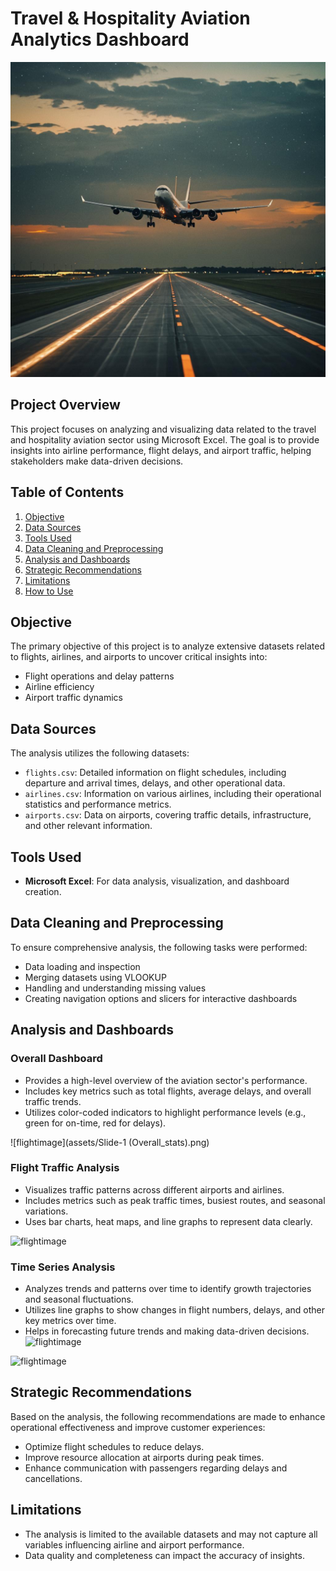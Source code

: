 # Travel & Hospitality Aviation Analytics Dashboard
![flightimage](assets/image2)

## Project Overview
This project focuses on analyzing and visualizing data related to the travel and hospitality aviation sector using Microsoft Excel. The goal is to provide insights into airline performance, flight delays, and airport traffic, helping stakeholders make data-driven decisions.

## Table of Contents
1. [Objective](#objective)
2. [Data Sources](#data-sources)
3. [Tools Used](#tools-used)
4. [Data Cleaning and Preprocessing](#data-cleaning-and-preprocessing)
5. [Analysis and Dashboards](#analysis-and-dashboards)
6. [Strategic Recommendations](#strategic-recommendations)
7. [Limitations](#limitations)
8. [How to Use](#how-to-use)

## Objective
The primary objective of this project is to analyze extensive datasets related to flights, airlines, and airports to uncover critical insights into:
- Flight operations and delay patterns
- Airline efficiency
- Airport traffic dynamics

## Data Sources
The analysis utilizes the following datasets:
- `flights.csv`: Detailed information on flight schedules, including departure and arrival times, delays, and other operational data.
- `airlines.csv`: Information on various airlines, including their operational statistics and performance metrics.
- `airports.csv`: Data on airports, covering traffic details, infrastructure, and other relevant information.

## Tools Used
- **Microsoft Excel**: For data analysis, visualization, and dashboard creation.

## Data Cleaning and Preprocessing
To ensure comprehensive analysis, the following tasks were performed:
- Data loading and inspection
- Merging datasets using VLOOKUP
- Handling and understanding missing values
- Creating navigation options and slicers for interactive dashboards

## Analysis and Dashboards
### Overall Dashboard
- Provides a high-level overview of the aviation sector's performance.
- Includes key metrics such as total flights, average delays, and overall traffic trends.
- Utilizes color-coded indicators to highlight performance levels (e.g., green for on-time, red for delays).

![flightimage](assets/Slide-1 (Overall_stats).png)

### Flight Traffic Analysis
- Visualizes traffic patterns across different airports and airlines.
- Includes metrics such as peak traffic times, busiest routes, and seasonal variations.
- Uses bar charts, heat maps, and line graphs to represent data clearly.

![flightimage](assets/Slide-2(Flight_trafiic))

### Time Series Analysis
- Analyzes trends and patterns over time to identify growth trajectories and seasonal fluctuations.
- Utilizes line graphs to show changes in flight numbers, delays, and other key metrics over time.
- Helps in forecasting future trends and making data-driven decisions.
![flightimage](assets/Slide-3(Time-series))


![flightimage](assets/Slide-4(The-data-itself))
## Strategic Recommendations
Based on the analysis, the following recommendations are made to enhance operational effectiveness and improve customer experiences:
- Optimize flight schedules to reduce delays.
- Improve resource allocation at airports during peak times.
- Enhance communication with passengers regarding delays and cancellations.

## Limitations
- The analysis is limited to the available datasets and may not capture all variables influencing airline and airport performance.
- Data quality and completeness can impact the accuracy of insights.
